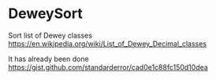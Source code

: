 # DeweySort
Sort list of Dewey classes
https://en.wikipedia.org/wiki/List_of_Dewey_Decimal_classes

It has already been done https://gist.github.com/standarderror/cad0e1c88fc150d10dea

